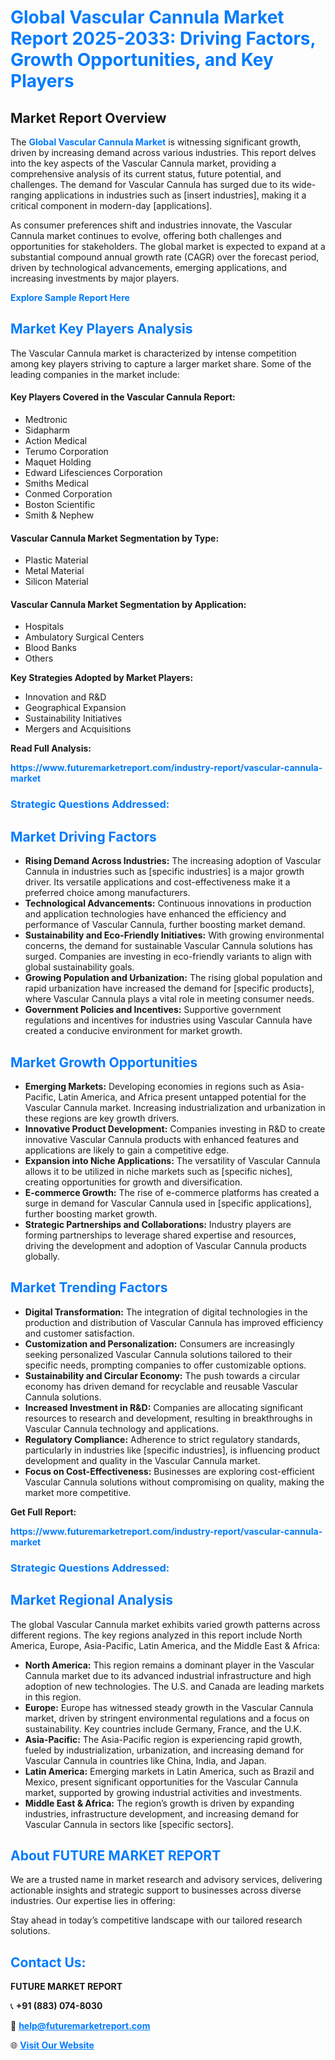 <h1 style="color: #007BFF;">Global Vascular Cannula Market Report 2025-2033: Driving Factors, Growth Opportunities, and Key Players</h1>

<section id="overview">
<h2>Market Report Overview</h2>
<p>The <a href="https://www.futuremarketreport.com/industry-report/vascular-cannula-market" style="color: #007BFF; text-decoration: none;"><strong>Global Vascular Cannula Market</strong></a> is witnessing significant growth, driven by increasing demand across various industries. This report delves into the key aspects of the Vascular Cannula market, providing a comprehensive analysis of its current status, future potential, and challenges. The demand for Vascular Cannula has surged due to its wide-ranging applications in industries such as [insert industries], making it a critical component in modern-day [applications].</p>
<p>As consumer preferences shift and industries innovate, the Vascular Cannula market continues to evolve, offering both challenges and opportunities for stakeholders. The global market is expected to expand at a substantial compound annual growth rate (CAGR) over the forecast period, driven by technological advancements, emerging applications, and increasing investments by major players.</p>
</section>

<section id="overview">
<p><a href="https://www.futuremarketreport.com/request-sample/reportId=78630" style="color: #007BFF; text-decoration: none;"><strong>Explore Sample Report Here</strong></a></p>
</section>

<section id="key-players">
<h2 style="color: #007BFF;">Market Key Players Analysis</h2>
<p>The Vascular Cannula market is characterized by intense competition among key players striving to capture a larger market share. Some of the leading companies in the market include:</p>
<h4>Key Players Covered in the Vascular Cannula Report:</h4>
<ul><li>Medtronic</li><li>Sidapharm</li><li>Action Medical</li><li>Terumo Corporation</li><li>Maquet Holding</li><li>Edward Lifesciences Corporation</li><li>Smiths Medical</li><li>Conmed Corporation</li><li>Boston Scientific</li><li>Smith &amp; Nephew</li></ul>
<h4>Vascular Cannula Market Segmentation by Type:</h4>
<ul><li>Plastic Material</li><li>Metal Material</li><li>Silicon Material</li></ul>

<h4>Vascular Cannula Market Segmentation by Application:</h4>
<ul><li>Hospitals</li><li>Ambulatory Surgical Centers</li><li>Blood Banks</li><li>Others</li></ul>
<p><strong>Key Strategies Adopted by Market Players:</strong></p>
<ul>
<li>Innovation and R&D</li>
<li>Geographical Expansion</li>
<li>Sustainability Initiatives</li>
<li>Mergers and Acquisitions</li>
</ul>
</section>

<section>
<p><strong>Read Full Analysis: </strong></p><a href="https://www.futuremarketreport.com/industry-report/vascular-cannula-market" style="color: #007BFF; text-decoration: none;"><strong>https://www.futuremarketreport.com/industry-report/vascular-cannula-market</strong></a>
<h3 style="color: #007BFF;">Strategic Questions Addressed:</h3>
</section>

<section id="driving-factors">
<h2 style="color: #007BFF;">Market Driving Factors</h2>
<ul>
<li><strong>Rising Demand Across Industries:</strong> The increasing adoption of Vascular Cannula in industries such as [specific industries] is a major growth driver. Its versatile applications and cost-effectiveness make it a preferred choice among manufacturers.</li>
<li><strong>Technological Advancements:</strong> Continuous innovations in production and application technologies have enhanced the efficiency and performance of Vascular Cannula, further boosting market demand.</li>
<li><strong>Sustainability and Eco-Friendly Initiatives:</strong> With growing environmental concerns, the demand for sustainable Vascular Cannula solutions has surged. Companies are investing in eco-friendly variants to align with global sustainability goals.</li>
<li><strong>Growing Population and Urbanization:</strong> The rising global population and rapid urbanization have increased the demand for [specific products], where Vascular Cannula plays a vital role in meeting consumer needs.</li>
<li><strong>Government Policies and Incentives:</strong> Supportive government regulations and incentives for industries using Vascular Cannula have created a conducive environment for market growth.</li>
</ul>
</section>

<section id="growth-opportunities">
<h2 style="color: #007BFF;">Market Growth Opportunities</h2>
<ul>
<li><strong>Emerging Markets:</strong> Developing economies in regions such as Asia-Pacific, Latin America, and Africa present untapped potential for the Vascular Cannula market. Increasing industrialization and urbanization in these regions are key growth drivers.</li>
<li><strong>Innovative Product Development:</strong> Companies investing in R&D to create innovative Vascular Cannula products with enhanced features and applications are likely to gain a competitive edge.</li>
<li><strong>Expansion into Niche Applications:</strong> The versatility of Vascular Cannula allows it to be utilized in niche markets such as [specific niches], creating opportunities for growth and diversification.</li>
<li><strong>E-commerce Growth:</strong> The rise of e-commerce platforms has created a surge in demand for Vascular Cannula used in [specific applications], further boosting market growth.</li>
<li><strong>Strategic Partnerships and Collaborations:</strong> Industry players are forming partnerships to leverage shared expertise and resources, driving the development and adoption of Vascular Cannula products globally.</li>
</ul>
</section>

<section id="trending-factors">
<h2 style="color: #007BFF;">Market Trending Factors</h2>
<ul>
<li><strong>Digital Transformation:</strong> The integration of digital technologies in the production and distribution of Vascular Cannula has improved efficiency and customer satisfaction.</li>
<li><strong>Customization and Personalization:</strong> Consumers are increasingly seeking personalized Vascular Cannula solutions tailored to their specific needs, prompting companies to offer customizable options.</li>
<li><strong>Sustainability and Circular Economy:</strong> The push towards a circular economy has driven demand for recyclable and reusable Vascular Cannula solutions.</li>
<li><strong>Increased Investment in R&D:</strong> Companies are allocating significant resources to research and development, resulting in breakthroughs in Vascular Cannula technology and applications.</li>
<li><strong>Regulatory Compliance:</strong> Adherence to strict regulatory standards, particularly in industries like [specific industries], is influencing product development and quality in the Vascular Cannula market.</li>
<li><strong>Focus on Cost-Effectiveness:</strong> Businesses are exploring cost-efficient Vascular Cannula solutions without compromising on quality, making the market more competitive.</li>
</ul>
</section>

<section>
<p><strong>Get Full Report: </strong></p><a href="https://www.futuremarketreport.com/industry-report/vascular-cannula-market" style="color: #007BFF; text-decoration: none;"><strong>https://www.futuremarketreport.com/industry-report/vascular-cannula-market</strong></a>
<h3 style="color: #007BFF;">Strategic Questions Addressed:</h3>
</section>


<section id="regional-analysis">
<h2 style="color: #007BFF;">Market Regional Analysis</h2>
<p>The global Vascular Cannula market exhibits varied growth patterns across different regions. The key regions analyzed in this report include North America, Europe, Asia-Pacific, Latin America, and the Middle East & Africa:</p>
<ul>
<li><strong>North America:</strong> This region remains a dominant player in the Vascular Cannula market due to its advanced industrial infrastructure and high adoption of new technologies. The U.S. and Canada are leading markets in this region.</li>
<li><strong>Europe:</strong> Europe has witnessed steady growth in the Vascular Cannula market, driven by stringent environmental regulations and a focus on sustainability. Key countries include Germany, France, and the U.K.</li>
<li><strong>Asia-Pacific:</strong> The Asia-Pacific region is experiencing rapid growth, fueled by industrialization, urbanization, and increasing demand for Vascular Cannula in countries like China, India, and Japan.</li>
<li><strong>Latin America:</strong> Emerging markets in Latin America, such as Brazil and Mexico, present significant opportunities for the Vascular Cannula market, supported by growing industrial activities and investments.</li>
<li><strong>Middle East & Africa:</strong> The region’s growth is driven by expanding industries, infrastructure development, and increasing demand for Vascular Cannula in sectors like [specific sectors].</li>
</ul>
</section>

<footer>
<h2 style="color: #007BFF;">About FUTURE MARKET REPORT</h2>
<p>We are a trusted name in market research and advisory services, delivering actionable insights and strategic support to businesses across diverse industries. Our expertise lies in offering:</p>

<p>Stay ahead in today’s competitive landscape with our tailored research solutions.</p>

<h2 style="color: #007BFF;">Contact Us:</h2>
<p><strong>FUTURE MARKET REPORT</strong></p>
<p>📞 <strong>+91 (883) 074-8030</strong></p>
<p>📧 <strong><a href="mailto:help@futuremarketreport.com" style="color: #007BFF;">help@futuremarketreport.com</a></strong></p>
<p>🌐 <strong><a href="https://www.futuremarketreport.com/" style="color: #007BFF;">Visit Our Website</a></strong></p>
</footer>